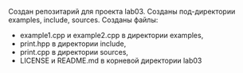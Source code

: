 Создан репозитарий для проекта lab03.
Созданы под-директории examples, include, sources.
Созданы файлы:
- example1.cpp и example2.cpp в директории examples, 
- print.hpp в директории include, 
- print.cpp  в директории sources,
- LICENSE и README.md в корневой директории lab03
